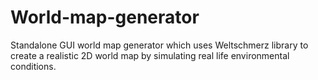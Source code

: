 # World-map-generator
Standalone GUI world map generator which uses Weltschmerz library to create a realistic 2D world map by simulating real life environmental conditions.

